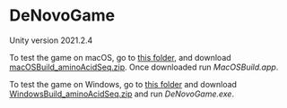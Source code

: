 # DeNovoGame

Unity version 2021.2.4

To test the game on macOS, go to [this folder](https://github.com/ingridliabakk/DeNovoGame/tree/main/Builds/macOSBuilds), and download [macOSBuild_aminoAcidSeq.zip](https://github.com/ingridliabakk/DeNovoGame/blob/main/Builds/macOSBuilds/macOSBuild_aminoAcidSeq.zip). Once downloaded run *MacOSBuild.app*.

To test the game on Windows, go to [this folder](https://github.com/ingridliabakk/DeNovoGame/tree/main/Builds/WindowsBuilds) and download [WindowsBuild_aminoAcidSeq.zip](https://github.com/ingridliabakk/DeNovoGame/blob/main/Builds/WindowsBuilds/WindowsBuild_aminoAcidSeq.zip) and run *DeNovoGame.exe*.
